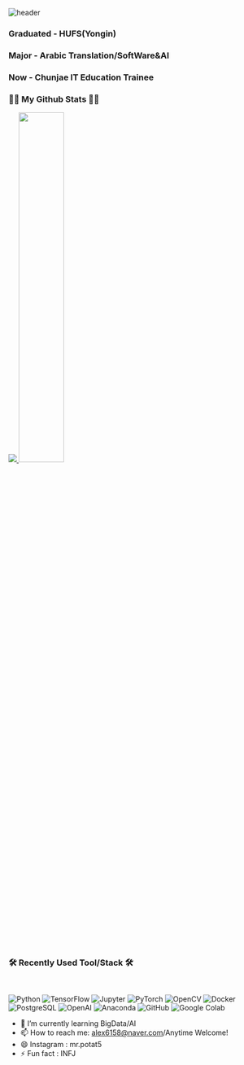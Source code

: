 ![header](https://capsule-render.vercel.app/api?type=Venom&color=auto&height=300&section=header&text=I'AM%20DONY&fontSize=90)

### Graduated - HUFS(Yongin)
### Major - Arabic Translation/SoftWare&AI
### Now - Chunjae IT Education Trainee

<h3 align="left">👩‍💻 My Github Stats 👩‍💻</h3>
<a href="https://github.com/${dony1220}">
  <img src="https://github-readme-stats.vercel.app/api/top-langs/?username=dony1220&layout=compact&theme=tokyonight"/>
</a>
<a href="s">
  <img src="https://github-readme-stats.vercel.app/api?username=dony1220&theme=tokyonight&show_icons=true" width="42%"/>
</a>


<h3 align="left"><b>🛠 Recently Used Tool/Stack 🛠</b></h3>
</br>
<p align="left">


<img alt="Python" src ="https://img.shields.io/badge/Python-3776AB.svg?&style=for-the-badge&logo=Python&logoColor=white"/>
<img alt="TensorFlow" src ="https://img.shields.io/badge/TensorFlow-FF6F00.svg?&style=for-the-badge&logo=TensorFlow&logoColor=black"/>
<img alt="Jupyter" src ="https://img.shields.io/badge/Jupyter-F37626.svg?&style=for-the-badge&logo=Jupyter&logoColor=white"/>
<img alt="PyTorch" src ="https://img.shields.io/badge/PyTorch-EE4C2C.svg?&style=for-the-badge&logo=PyTorch&logoColor=black"/>
<img alt="OpenCV" src ="https://img.shields.io/badge/OpenCV-5C3EE8.svg?&style=for-the-badge&logo=OpenCV&logoColor=white"/>
<img alt="Docker" src ="https://img.shields.io/badge/Docker-2496ED.svg?&style=for-the-badge&logo=Docker&logoColor=white"/>
<img alt="PostgreSQL" src ="https://img.shields.io/badge/PostgreSQL-4169E1.svg?&style=for-the-badge&logo=PostgreSQL&logoColor=white"/>
<img alt="OpenAI" src ="https://img.shields.io/badge/OpenAI-412991.svg?&style=for-the-badge&logo=OpenAI&logoColor=white"/>
<img alt="Anaconda" src ="https://img.shields.io/badge/Anaconda-44A833.svg?&style=for-the-badge&logo=Anaconda&logoColor=black"/>
<img alt="GitHub" src ="https://img.shields.io/badge/GitHub-181717.svg?&style=for-the-badge&logo=GitHub&logoColor=white"/>
<img alt="Google Colab" src ="https://img.shields.io/badge/Google Colab-F9AB00.svg?&style=for-the-badge&logo=Google Colab&logoColor=orange"/>

- 🌱 I’m currently learning BigData/AI
- 📫 How to reach me: alex6158@naver.com/Anytime Welcome!
- 😄 Instagram : mr.potat5
- ⚡ Fun fact : INFJ
